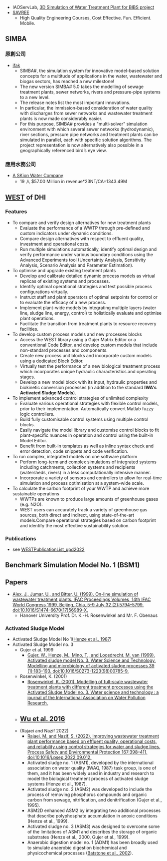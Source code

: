 

- IAOServLab, [3D Simulation of Water Treatment Plant for BIBS project](https://www.youtube.com/watch?v=iYoP6igYIfk)
- [SAVREE](https://courses.savree.com/)
  - High Quality Engineering Courses, Cost Effective. Fun. Efficient. Mobile.


## SIMBA
### 原創公司
- [ifak](https://www.ifak.eu/en/produkte/simba)
  - SIMBA#, the simulation system for innovative model-based solution concepts for a multitude of applications in the water, wastewater and biogas sectors, has reached a new milestone!
  - The new version SIMBA# 5.0 takes the modelling of sewage treatment plants, sewer networks, rivers and pressure-pipe systems to a new level. 
  - The release notes list the most important innovations. 
  - In particular, the immission-based consideration of water quality with discharges from sewer networks and wastewater treatment plants is now made considerably easier. 
  - For this purpose, SIMBA# provides a "multi-solver" simulation environment with which several sewer networks (hydrodynamic), river sections, pressure pipe networks and treatment plants can be simulated in parallel, each with specific solution algorithms. The project representation is now alternatively also possible in a geographically referenced bird’s eye view.

### 應用水務公司
- [A SKion Water Company](https://www.inctrl.com/about-us.html)
  - 19 人 $57.00 Million in revenue*23NT/CA=1343.49M

## [WEST][WEST] of DHI
### Features
- To compare and verify design alternatives for new treatment plants
  - Evaluate the performance of a WWTP through pre-defined and custom indicators under dynamic conditions. 
  - Compare design alternatives with respect to effluent quality, investment and operational costs. 
  - Run multiple simulations automatically, identify optimal design and verify performance under various boundary conditions using the Advanced Experiments tool (Uncertainty Analysis, Sensitivity Analysis, Scenario Analysis and Parameter Estimation).
- To optimise and upgrade existing treatment plants
  - Develop and calibrate detailed dynamic process models as virtual replicas of existing systems and processes. 
  - Identify optimal operational strategies and test possible process configurations virtually. 
  - Instruct staff and plant operators of optimal setpoints for control or to evaluate the efficacy of a new process. 
  - Implement plant-wide models by integrating multiple layers (water line, sludge line, energy, control) to holistically evaluate and optimise plant operations. 
  - Facilitate the transition from treatment plants to resource recovery facilities.
- To develop custom process models and new processes blocks
  - Access the WEST library using a Gujer Matrix Editor or a conventional Code Editor, and develop custom models that include non-standard processes and components.
  - Create new process unit blocks and incorporate custom models using a dedicated Block Editor. 
  - Virtually test the performance of a new biological treatment process which incorporates unique hydraulic characteristics and operating stages. 
  - Develop a new model block with its input, hydraulic properties and biokinetic conversion processes (in addition to the standard **IWA's Activated Sludge Models**).
- To implement advanced control strategies of unlimited complexity
  - Evaluate various operational strategies with flexible control models, prior to their implementation. Automatically convert Matlab fuzzy logic controllers. 
  - Build fully customisable control systems using multiple control blocks. 
  - Easily navigate the model library and customise control blocks to fit plant-specific nuances in operation and control using the built-in Model Editor. 
  - Benefit from built-in templates as well as inline syntax check and error detection, code snippets and code verification.
- To run complex, integrated models on one software platform
  - Perform long-term and complex simulations of integrated systems including catchments, collection systems and recipients (watersheds, rivers) in a less computationally intensive manner. 
  - Incorporate a variety of sensors and controllers to allow for real-time simulation and process optimisation at a system-wide scale.
- To calculate the carbon footprint of your WWTP and achieve more sustainable operations
  - WWTPs are known to produce large amounts of greenhouse gases (e.g. N2O). 
  - WEST users can accurately track a variety of greenhouse gas sources, both direct and indirect, using state-of-the-art models.Compare operational strategies based on carbon footprint and identify the most effective sustainability solution.

### Publications
- see [WESTPublicationList_upd2022](https://templates.dhigroup.com/wp-content/uploads/sites/22/2021/12/WESTPublicationList_upd2022_wLinks.pdf)

## Benchmark Simulation Model No. 1 (BSM1)

## Papers
- [Alex, J., Jumar, U., and Bitter, U. (1999). On-line simulation of wastewater treatment plants. IFAC Proceedings Volumes, 14th IFAC World Congress 1999, Beijing, Chia, 5-9 July 32 (2):5794–5799. doi:10.1016/S1474-6670(17)56989-X.](https://reader.elsevier.com/reader/sd/pii/S147466701756989X?token=F13669C23108AAA4A36AB086F3859FE66DBE206B242DF1828E6242EA109F951ED6B5DEA3CED216D3E2EE03A6FC92C952&originRegion=us-east-1&originCreation=20221027050536)
  - Hanover University Prof. Dr. K.-H. Rosenwinkel and Mr. F. Obenaus

### Activated Sludge Model
- Activated Sludge Model No 1([Henze et al., 1987][Henze et al., 1987])
- Activated Sludge Model no. 3
  - Gujer et al. 1999
    - [Gujer, W., Henze, M., Mino, T., and Loosdrecht, M. van (1999). Activated sludge model No. 3. Water Science and Technology, Modelling and microbiology of activated sludge processes 39 (1):183–193. doi:10.1016/S0273-1223(98)00785-9.](https://www.sciencedirect.com/science/article/pii/S0273122398007859)
  - Rosenwinkel, K. (2001)
    - [Rosenwinkel, K. (2001). Modelling of full-scale wastewater treatment plants with different treatment processes using the Activated Sludge Model no. 3. Water science and technology : a journal of the International Association on Water Pollution Research.](https://www.academia.edu/en/47908181/Modelling_of_full_scale_wastewater_treatment_plants_with_different_treatment_processes_using_the_Activated_Sludge_Model_no_3)
  - [Wu et al. 2016][Wu et al. 2016]
    - 
  - (Rajaei and Nazif 2022)
    - [Rajaei, M. and Nazif, S. (2022). Improving wastewater treatment plant performance based on effluent quality, operational costs, and reliability using control strategies for water and sludge lines. Process Safety and Environmental Protection 167:398–411. doi:10.1016/j.psep.2022.09.012.](https://www.sciencedirect.com/science/article/pii/S0957582022007765)
    - Activated sludge no. 1 (ASM1), developed by the international association on water quality (IWAQ, 1987) task group, is one of them, and it has been widely used in industry and research to model the biological treatment process of activated sludge systems (Henze et al., 1987). 
    - Activated sludge no. 2 (ASM2) was developed to include the process of removing phosphorus compounds and organic carbon from sewage, nitrification, and denitrification (Gujer et al., 1995). 
    - ASM2D enhanced ASM2 by integrating two additional processes that describe polyphosphate accumulation in anoxic conditions (Henze et al., 1999). 
    - Activated sludge no. 3 (ASM3) was designed to overcome some of the limitations of ASM1 and describes the storage of organic substrates (Henze et al., 2000, Gujer et al., 1999).
    - Anaerobic digestion model no. 1 (ADM1) has been broadly used to simulate anaerobic digestion biochemical and physicochemical processes ([Batstone et al., 2002]).


[Henze et al., 1987]: <https://www.researchgate.net/publication/243624144_Activated_Sludge_Model_No_1> "Henze, M., Grady Jr, L., Gujer, W., Marais, G., and Matsuo, T. (1987). Activated Sludge Model No 1. Wat Sci Technol 29."
[Batstone et al., 2002]: <https://www.researchgate.net/publication/11198259_Anaerobic_digestion_model_No_1_ADM1> "Batstone, D., Keller, J., Angelidaki, I., Kalyuzhnyi, S., Pavlostathis, S., Rozzi, A., Sanders, W., Siegrist, H., and Vavilin, V. (2002). Anaerobic digestion model No 1 (ADM1). Water science and technology : a journal of the International Association on Water Pollution Research 45:65–73."
[Wu et al. 2016]: <https://www.sciencedirect.com/science/article/pii/S0301479715302930> "Wu, X., Yang, Y., Wu, G., Mao, J., and Zhou, T. (2016). Simulation and optimization of a coking wastewater biological treatment process by activated sludge models (ASM). Journal of Environmental Management 165:235–242. doi:10.1016/j.jenvman.2015.09.041."
[WEST]: <https://www.mikepoweredbydhi.com/products/west> "Wastewater treatment process modelling at its finest, WEST software is a sophisticated simulation tool used by operators and engineers to optimise plant design, operations and automation by targeting effluent quality, energy and cost."

